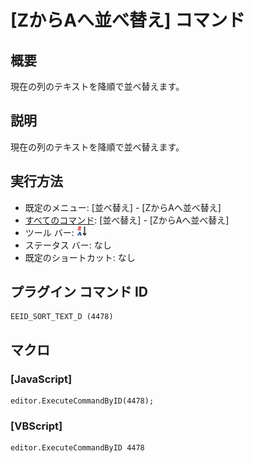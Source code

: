 # \[ZからAへ並べ替え\] コマンド

## 概要

現在の列のテキストを降順で並べ替えます。

## 説明

現在の列のテキストを降順で並べ替えます。

## 実行方法

- 既定のメニュー: \[並べ替え\] \- \[ZからAへ並べ替え\]
- [すべてのコマンド](../../glossary/allcommands): \[並べ替え\] \- \[ZからAへ並べ替え\]
- ツール バー: ![](../../images/sortingz-a.gif)
- ステータス バー: なし
- 既定のショートカット: なし

## プラグイン コマンド ID

```
EEID_SORT_TEXT_D (4478)
```

## マクロ

### \[JavaScript\]

```
editor.ExecuteCommandByID(4478);
```

### \[VBScript\]

```
editor.ExecuteCommandByID 4478
```
